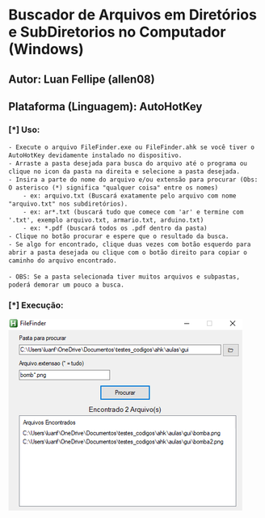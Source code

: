 # Buscador de Arquivos em Diretórios e SubDiretorios no Computador (Windows)
## Autor: Luan Fellipe (allen08)
## Plataforma (Linguagem): AutoHotKey

### [*] Uso:
    - Execute o arquivo FileFinder.exe ou FileFinder.ahk se você tiver o AutoHotKey devidamente instalado no dispositivo.
    - Arraste a pasta desejada para busca do arquivo até o programa ou clique no icon da pasta na direita e selecione a pasta desejada.
    - Insira a parte do nome do arquivo e/ou extensão para procurar (Obs: O asterisco (*) significa "qualquer coisa" entre os nomes)
        - ex: arquivo.txt (Buscará exatamente pelo arquivo com nome "arquivo.txt" nos subdiretórios).
        - ex: ar*.txt (buscará tudo que comece com 'ar' e termine com '.txt', exemplo arquivo.txt, armario.txt, arduino.txt)
        - ex: *.pdf (buscará todos os .pdf dentro da pasta)
    - Clique no botão procurar e espere que o resultado da busca.
    - Se algo for encontrado, clique duas vezes com botão esquerdo para abrir a pasta desejada ou clique com o botão direito para copiar o caminho do arquivo encontrado. 

    - OBS: Se a pasta selecionada tiver muitos arquivos e subpastas, poderá demorar um pouco a busca.
### [*] Execução:

![Alt text](Execucao.png "Title")